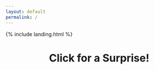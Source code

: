 ```yaml
---
layout: default
permalink: /
---
```


<link rel="shortcut icon" type="image/x-icon" href="{{ "/image/favicon.ico" | prepend: site.baseurl }}" >
{% include landing.html %}

<style>
.page-title {
  text-align: center; /* Center the text */
  cursor: pointer; /* Change cursor on hover */
}

.overlay {
  position: fixed;
  top: 0;
  left: 0;
  width: 100%;
  height: 100%;
  background: black;
  opacity: 0;
  pointer-events: none;
  transition: opacity 1s;
  z-index: 10; /* Ensure the overlay is on top */
}

.overlay.active {
  opacity: 1;
  pointer-events: auto;
}

#videoContainer {
  display: none;
  position: fixed;
  top: 50%;
  left: 50%;
  transform: translate(-50%, -50%);
  z-index: 20; /* Ensure the video is on top */
}

#videoContainer video {
  width: 100%;
  height: auto;
  pointer-events: none; /* Disable all pointer events on the video */
}
</style>

<h1 class="page-title">Click for a Surprise!</h1>

<div class="overlay"></div>

<div id="videoContainer">
  <div class="video-overlay" style="position: absolute; top: 0; left: 0; width: 150%; height: 150%; z-index: 30;"></div>
  <video id="surpriseVideo" src="/sounds/Edit.mp4"></video>
</div>

<script>
  document.querySelector('.page-title').addEventListener('click', function() {
    var overlay = document.querySelector('.overlay');
    var videoContainer = document.getElementById("videoContainer");
    var video = document.getElementById("surpriseVideo");

    // Fade to black
    overlay.classList.add('active');

    // Wait for the fade effect to complete before starting the video
    setTimeout(function() {
      videoContainer.style.display = "block";
      video.play();
    }, 1000); // Match this to the transition duration

    // Refresh the page when the video ends
    video.addEventListener('ended', function() {
      location.reload();
    });
  });

  document.addEventListener("DOMContentLoaded", function() {
    var attribution = document.getElementById("attribution");
    if (attribution) {
        attribution.style.display = "none";
    }
  });

  // Disable right-click context menu
  document.addEventListener('contextmenu', function(e) {
    e.preventDefault();
  });
</script>
